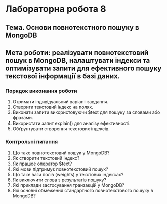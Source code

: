 # **Лабораторна робота 8**

## **Тема**. Основи повнотекстного пошуку в MongoDB

## **Мета роботи**: реалізувати повнотекстовий пошук в MongoDB, налаштувати індекси та оптимізувати запити для ефективного пошуку текстової інформації в базі даних.


### Порядок виконання роботи

1. Отримати індивідуальний варіант завдання.
2. Створити текстовий індекс на полях.
3. Виконати запити  використовуючи $text для пошуку за словами або фразами.
4. Використати запит explain() для аналізу ефективності.
5. Обґрунтувати створення текстових індексів.

### Контрольні питання
1. Що таке повнотекстовий пошук у MongoDB?
2. Як створити текстовий індекс?
3. Як працює оператор $text?
4. Які мови підтримує повнотекстовий пошук?  
5. Що таке ваги полів (weights) у текстових індексах?
6. Як виключити слова з результатів пошуку?
7. Які приклади застосування транзакцій у MongoDB?
8. Які основні обмеження стандартного повнотекстового пошуку в MongoDB?
